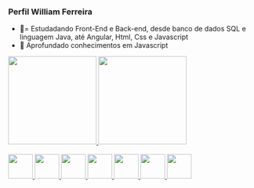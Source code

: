 ### Perfil William Ferreira



- 🔭= Estudadando Front-End e Back-end, desde banco de dados SQL e linguagem Java, até Angular, Html, Css e Javascript
- 🌱 Aprofundado conhecimentos em Javascript


<div>
  <a href="https://github.com/drinel">
    <img height="180em" src="https://github-readme-stats.vercel.app/api?username=anuraghazra&theme=swift&show_icons=true">
    <img height="180em" src="https://github-readme-stats.vercel.app/api/top-langs/?username=anuraghazra&layout=compact">
  
  
</div
  
<div style="display: inline_block"><br>
    <img height="50" src='https://cdn.jsdelivr.net/gh/devicons/devicon/icons/java/java-original-wordmark.svg'>
    <img height="50" src='https://cdn.jsdelivr.net/gh/devicons/devicon/icons/mysql/mysql-original-wordmark.svg'>
    <img height="50" src='https://cdn.jsdelivr.net/gh/devicons/devicon/icons/javascript/javascript-original.svg'>
    <img height="50" src='https://cdn.jsdelivr.net/gh/devicons/devicon/icons/typescript/typescript-original.svg'>
    <img height="50" src='https://cdn.jsdelivr.net/gh/devicons/devicon/icons/html5/html5-original-wordmark.svg'>
    <img height="50" src='https://cdn.jsdelivr.net/gh/devicons/devicon/icons/css3/css3-original-wordmark.svg'>
    <img height="50" src='https://cdn.jsdelivr.net/gh/devicons/devicon/icons/angularjs/angularjs-original.svg'>
    </div>
  
  
